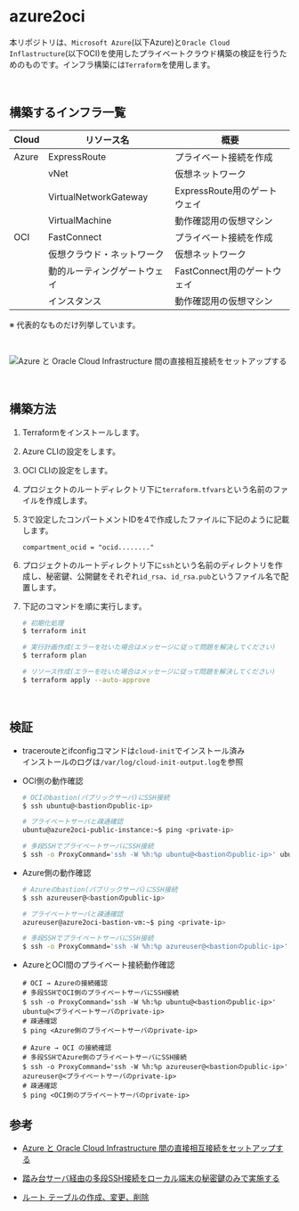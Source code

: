 # azure2oci
本リポジトリは、`Microsoft Azure`(以下Azure)と`Oracle Cloud Inflastructure`(以下OCI)を使用したプライベートクラウド構築の検証を行うためのものです。インフラ構築には`Terraform`を使用します。

<br />

## 構築するインフラ一覧
|  Cloud  |  リソース名  |  概要  |
| ---- | ---- | ---- |
|  Azure  |  ExpressRoute  |  プライベート接続を作成  |
|    |   vNet  |  仮想ネットワーク  |
|    |   VirtualNetworkGateway  |  ExpressRoute用のゲートウェイ  |
|    |   VirtualMachine  |  動作確認用の仮想マシン  |
|  OCI  |  FastConnect  |  プライベート接続を作成  |
|    |   仮想クラウド・ネットワーク  |  仮想ネットワーク  |
|    |   動的ルーティングゲートウェイ  |  FastConnect用のゲートウェイ  |
|    |   インスタンス  |  動作確認用の仮想マシン  |

※ 代表的なものだけ列挙しています。

<br />

![Azure と Oracle Cloud Infrastructure 間の直接相互接続をセットアップする](https://user-images.githubusercontent.com/47296773/169279637-5a0b401b-6b47-4be3-9807-1c881ac0efc6.png)

<br />

## 構築方法

1. Terraformをインストールします。

2. Azure CLIの設定をします。

3. OCI CLIの設定をします。

4. プロジェクトのルートディレクトリ下に`terraform.tfvars`という名前のファイルを作成します。

5. 3で設定したコンパートメントIDを4で作成したファイルに下記のように記載します。

    ```
    compartment_ocid = "ocid........"
    ```
6. プロジェクトのルートディレクトリ下に`ssh`という名前のディレクトリを作成し、秘密鍵、公開鍵をそれぞれ`id_rsa`、`id_rsa.pub`というファイル名で配置します。  

7. 下記のコマンドを順に実行します。

    ```sh
    # 初期化処理
    $ terraform init

    # 実行計画作成(エラーを吐いた場合はメッセージに従って問題を解決してください)
    $ terraform plan

    # リソース作成(エラーを吐いた場合はメッセージに従って問題を解決してください)
    $ terraform apply --auto-approve
    ```

<br />

## 検証
- tracerouteとifconfigコマンドは`cloud-init`でインストール済み  
インストールのログは`/var/log/cloud-init-output.log`を参照  

- OCI側の動作確認
    ```sh
    # OCIのbastion(パブリックサーバ)にSSH接続
    $ ssh ubuntu@<bastionのpublic-ip>

    # プライベートサーバと疎通確認
    ubuntu@azure2oci-public-instance:~$ ping <private-ip>

    # 多段SSHでプライベートサーバにSSH接続
    $ ssh -o ProxyCommand='ssh -W %h:%p ubuntu@<bastionのpublic-ip>' ubuntu@<プライベートサーバのprivate-ip>
    ```

- Azure側の動作確認
    ```sh
    # Azureのbastion(パブリックサーバ)にSSH接続
    $ ssh azureuser@<bastionのpublic-ip>

    # プライベートサーバと疎通確認
    azureuser@azure2oci-bastion-vm:~$ ping <private-ip>

    # 多段SSHでプライベートサーバにSSH接続
    $ ssh -o ProxyCommand='ssh -W %h:%p azureuser@<bastionのpublic-ip>' azureuser@<プライベートサーバのprivate-ip>
    ```

- AzureとOCI間のプライベート接続動作確認
    ```
    # OCI → Azureの接続確認
    # 多段SSHでOCI側のプライベートサーバにSSH接続
    $ ssh -o ProxyCommand='ssh -W %h:%p ubuntu@<bastionのpublic-ip>' ubuntu@<プライベートサーバのprivate-ip>
    # 疎通確認
    $ ping <Azure側のプライベートサーバのprivate-ip>

    # Azure → OCI の接続確認
    # 多段SSHでAzure側のプライベートサーバにSSH接続
    $ ssh -o ProxyCommand='ssh -W %h:%p azureuser@<bastionのpublic-ip>' azureuser@<プライベートサーバのprivate-ip>
    # 疎通確認
    $ ping <OCI側のプライベートサーバのprivate-ip>
    ```
## 参考

- [Azure と Oracle Cloud Infrastructure 間の直接相互接続をセットアップする](https://docs.microsoft.com/ja-jp/azure/virtual-machines/workloads/oracle/configure-azure-oci-networking)  

- [踏み台サーバ経由の多段SSH接続をローカル端末の秘密鍵のみで実施する](https://dev.classmethod.jp/articles/bastion-multi-stage-ssh-only-local-pem/)

- [ルート テーブルの作成、変更、削除](https://learn.microsoft.com/ja-jp/azure/virtual-network/manage-route-table)
